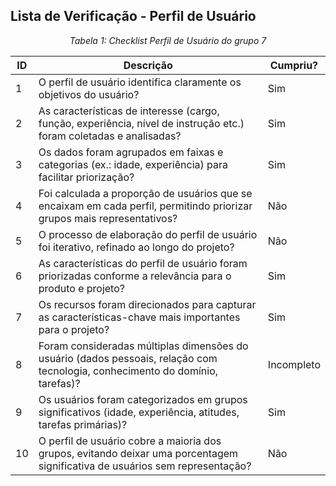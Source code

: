## Lista de Verificação - Perfil de Usuário 

*<p style="text-align: center;">Tabela 1: Checklist Perfil de Usuário do grupo 7</p>*

| ID  | Descrição | Cumpriu? |
|-----|-----------|----------|
| 1   | O perfil de usuário identifica claramente os objetivos do usuário? |Sim |
| 2   | As características de interesse (cargo, função, experiência, nível de instrução etc.) foram coletadas e analisadas? | Sim |
| 3   | Os dados foram agrupados em faixas e categorias (ex.: idade, experiência) para facilitar priorização? |Sim |
| 4   | Foi calculada a proporção de usuários que se encaixam em cada perfil, permitindo priorizar grupos mais representativos? | Não |
| 5   | O processo de elaboração do perfil de usuário foi iterativo, refinado ao longo do projeto? | Não|
| 6   | As características do perfil de usuário foram priorizadas conforme a relevância para o produto e projeto? | Sim |
| 7   | Os recursos foram direcionados para capturar as características-chave mais importantes para o projeto? | Sim |
| 8   | Foram consideradas múltiplas dimensões do usuário (dados pessoais, relação com tecnologia, conhecimento do domínio, tarefas)? | Incompleto |
| 9   | Os usuários foram categorizados em grupos significativos (idade, experiência, atitudes, tarefas primárias)? | Sim |
| 10  | O perfil de usuário cobre a maioria dos grupos, evitando deixar uma porcentagem significativa de usuários sem representação? | Não |